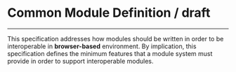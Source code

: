 # Common Module Definition / draft

------

This specification addresses how modules should be written in order to be interoperable in **browser-based** environment. By implication, this specification defines the minimum features that a module system must provide in order to support interoperable modules.
